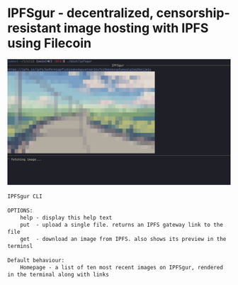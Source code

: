 # IPFSgur - decentralized, censorship-resistant image hosting with IPFS using Filecoin

![a screenshot of IPFSgur CLI displaying the home feed](./screenshot.png)

```
IPFSgur CLI

OPTIONS:
    help - display this help text
    put  - upload a single file. returns an IPFS gateway link to the file
    get  - download an image from IPFS. also shows its preview in the terminsl

Default behaviour:
    Homepage - a list of ten most recent images on IPFSgur, rendered in the terminal along with links
```

